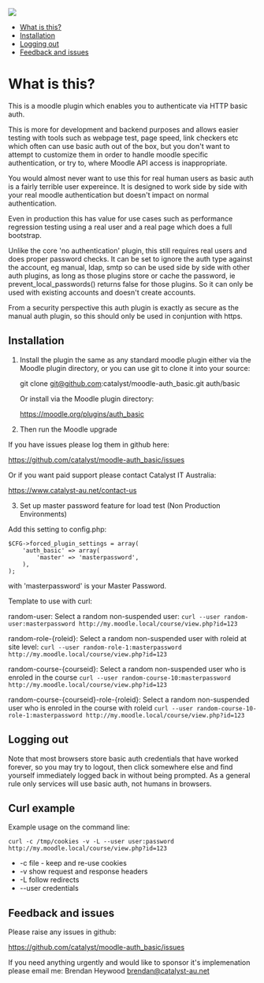 <a href="https://travis-ci.org/catalyst/moodle-auth_basic">
<img src="https://travis-ci.org/catalyst/moodle-auth_basic.svg?branch=master">
</a>

* [What is this?](#what-is-this)
* [Installation](#installation)
* [Logging out](#logging-out)
* [Feedback and issues](#feedback-and-issues)

What is this?
========================

This is a moodle plugin which enables you to authenticate via HTTP basic auth.

This is more for development and backend purposes and allows easier testing with tools such as webpage test, page speed, link checkers etc which often can use basic auth out of the box, but you don't want to attempt to customize them in order to handle moodle specific authentication, or try to, where Moodle API access is inappropriate.

You would almost never want to use this for real human users as basic auth is a fairly terrible user expereince. It is designed to work side by side with your real moodle authentication but doesn't impact on normal authentication.

Even in production this has value for use cases such as performance regression testing using a real user and a real page which does a full bootstrap.

Unlike the core 'no authentication' plugin, this still requires real users and does proper password checks. It can be set to ignore the auth type against the account, eg manual, ldap, smtp so can be used side by side with other auth plugins, as long as those plugins store or cache the password, ie prevent_local_passwords() returns false for those plugins. So it can only be used with existing accounts and doesn't create accounts.

From a security perspective this auth plugin is exactly as secure as the manual auth plugin, so this should only be used in conjuntion with https.

Installation
------------

1. Install the plugin the same as any standard moodle plugin either via the
Moodle plugin directory, or you can use git to clone it into your source:

     git clone git@github.com:catalyst/moodle-auth_basic.git auth/basic

    Or install via the Moodle plugin directory:
    
     https://moodle.org/plugins/auth_basic

2. Then run the Moodle upgrade

If you have issues please log them in github here:

https://github.com/catalyst/moodle-auth_basic/issues

Or if you want paid support please contact Catalyst IT Australia:

https://www.catalyst-au.net/contact-us


3. Set up master password feature for load test (Non Production Environments)

Add this setting to config.php:

```
$CFG->forced_plugin_settings = array(
    'auth_basic' => array(
        'master' => 'masterpassword',
    ),
);
```
with 'masterpassword' is your Master Password.


Template to use with curl:

random-user: Select a random non-suspended user:
```curl --user random-user:masterpassword http://my.moodle.local/course/view.php?id=123```

random-role-{roleid}: Select a random non-suspended user with roleid at site level:
```curl --user random-role-1:masterpassword http://my.moodle.local/course/view.php?id=123```

random-course-{courseid}: Select a random non-suspended user who is enroled in the course
```curl --user random-course-10:masterpassword http://my.moodle.local/course/view.php?id=123```

random-course-{courseid}-role-{roleid}: Select a random non-suspended user who is enroled in the course with roleid
```curl --user random-course-10-role-1:masterpassword http://my.moodle.local/course/view.php?id=123```

Logging out
-----------

Note that most browsers store basic auth credentials that have worked forever, so you may try to logout, then click somewhere else and find yourself immediately logged back in without being prompted. As a general rule only services will use basic auth, not humans in browsers.

Curl example
------------

Example usage on the command line:

```curl -c /tmp/cookies -v -L --user user:password http://my.moodle.local/course/view.php?id=123```

 * -c file - keep and re-use cookies
 * -v show request and response headers
 * -L follow redirects
 * --user credentials

Feedback and issues
-------------------

Please raise any issues in github:

https://github.com/catalyst/moodle-auth_basic/issues

If you need anything urgently and would like to sponsor it's implemenation please email me: Brendan Heywood brendan@catalyst-au.net
